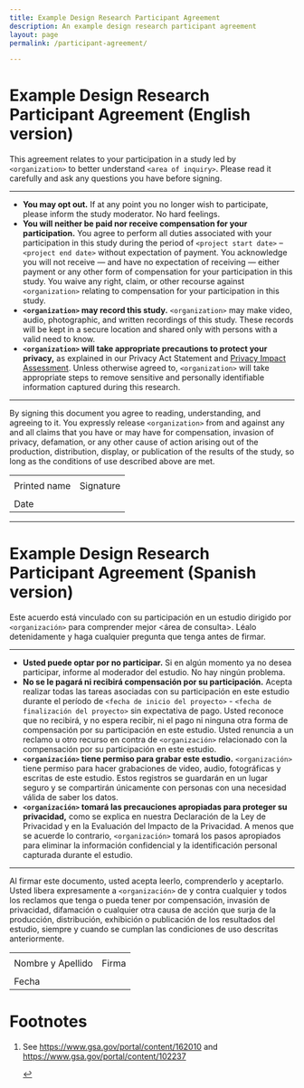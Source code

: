 ```yaml
---
title: Example Design Research Participant Agreement
description: An example design research participant agreement
layout: page
permalink: /participant-agreement/

---
```


# Example Design Research Participant Agreement (English version)

This agreement relates to your participation in a study led by `<organization>` to better understand `<area of inquiry>`. Please read it carefully and ask any questions you have before signing.

---

- **You may opt out.** If at any point you no longer wish to participate, please inform the study moderator. No hard feelings.
- **You will neither be paid nor receive compensation for your participation.** You agree to perform all duties associated with your participation in this study during the period of `<project start date>` &ndash; `<project end date>` without expectation of payment. You acknowledge you will not receive &mdash; and have no expectation of receiving &mdash; either payment or any other form of compensation for your participation in this study. You waive any right, claim, or other recourse against `<organization>` relating to compensation for your participation in this study.
- **`<organization>` may record this study.** `<organization>` may make video, audio, photographic, and written recordings of this study. These records will be kept in a secure location and shared only with persons with a valid need to know.
- **`<organization>` will take appropriate precautions to protect your privacy,** as explained in our Privacy Act Statement and <a aria-describedby="footnote-label" href="#footnote-pia" id="footnote-pia-ref">Privacy Impact Assessment</a>. Unless otherwise agreed to, `<organization>` will take appropriate steps to remove sensitive and personally identifiable information captured during this research.

---

By signing this document you agree to reading, understanding, and agreeing to it. You expressly release `<organization>` from and against any and all claims that you have or may have for compensation, invasion of privacy, defamation, or any other cause of action arising out of the production, distribution, display, or publication of the results of the study, so long as the conditions of use described above are met.

<table class="signature-block">
  <tr>
    <td>
    </td>
    <td>
    </td>
  </tr>
  <tr>
    <td class="label">
      Printed name
    </td>
    <td class="label">
      Signature
    </td>
  </tr>
  <tr>
    <td>
    </td>
    <td>
    </td>
  </tr>
  <tr>
    <td class="label">Date</td>
    <td>&nbsp;</td>
  </tr>
</table>

---

# Example Design Research Participant Agreement (Spanish version)

Este acuerdo está vinculado con su participación en un estudio dirigido por `<organización>` para comprender mejor <área de consulta>. Léalo detenidamente y haga cualquier pregunta que tenga antes de firmar.

---

- **Usted puede optar por no participar.** Si en algún momento ya no desea participar, informe al moderador del estudio. No hay ningún problema. 
- **No se le pagará ni recibirá compensación por su participación.** Acepta realizar todas las tareas asociadas con su participación en este estudio durante el período de `<fecha de inicio del proyecto>` - `<fecha de finalización del proyecto>` sin expectativa de pago. Usted reconoce que no recibirá, y no espera recibir, ni el pago ni ninguna otra forma de compensación por su participación en este estudio. Usted renuncia a un reclamo u otro recurso en contra de `<organización>` relacionado con la compensación por su participación en este estudio.
- **`<organización>` tiene permiso para grabar este estudio.** `<organización>` tiene permiso para hacer grabaciones de video, audio, fotográficas y escritas de este estudio. Estos registros se guardarán en un lugar seguro y se compartirán únicamente con personas con una necesidad válida de saber los datos.
- **`<organización>` tomará las precauciones apropiadas para proteger su privacidad,** como se explica en nuestra Declaración de la Ley de Privacidad y en la Evaluación del Impacto de la Privacidad. A menos que se acuerde lo contrario, `<organización>` tomará los pasos apropiados para eliminar la información confidencial y la identificación personal capturada durante el estudio.

---

Al firmar este documento, usted acepta leerlo, comprenderlo y aceptarlo. Usted libera expresamente a `<organización>` de y contra cualquier y todos los reclamos que tenga o pueda tener por compensación, invasión de privacidad, difamación o cualquier otra causa de acción que surja de la producción, distribución, exhibición o publicación de los resultados del estudio, siempre y cuando se cumplan las condiciones de uso descritas anteriormente.
		
<table class="signature-block">
  <tr>
    <td>
    </td>
    <td>
    </td>
  </tr>
  <tr>
    <td class="label">
      Nombre y Apellido
    </td>
    <td class="label">
      Firma
    </td>
  </tr>
  <tr>
    <td>
    </td>
    <td>
    </td>
  </tr>
  <tr>
    <td class="label">Fecha</td>
    <td>&nbsp;</td>
  </tr>
</table>

<footer>
  <h1 id="footnote-label">Footnotes</h1>
  <ol>
    <li id="footnote-pia">
      <p>See <a href="https://www.gsa.gov/portal/content/162010">https://www.gsa.gov/portal/content/162010</a> and <a href="https://www.gsa.gov/portal/content/102237">https://www.gsa.gov/portal/content/102237</a></p>
      <a href="#footnote-pia-ref" aria-label="Back to content">↩</a>
    </li>
  </ol>
</footer>
